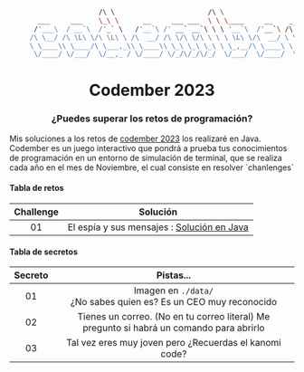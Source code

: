 ```bash
                      /\ \                       /\ \
       ___     ___    \_\ \      __     ___ ___  \ \ \____     __    _ __
      /'___\  / __`\  /'_` \   /'__`\ /' __` __`\ \ \ '__`\  /'__`\ /\`'__\
     /\ \__/ /\ \L\ \/\ \L\ \ /\  __/ /\ \/\ \/\ \ \ \ \L\ \/\  __/ \ \ \/
     \ \____\\ \____/\ \___,_\\ \____\\ \_\ \_\ \_\ \ \_,__/\ \____\ \ \_\
      \/____/ \/___/  \/__,_ / \/____/ \/_/\/_/\/_/  \/___/  \/____/  \/_/

``` 
<h1 align="center">Codember 2023</h1> 
<h3 align="center">¿Puedes superar los retos de programación?</h3>
Mis soluciones a los retos de <a href="https://codember.dev/">codember 2023</a> los realizaré en Java. Codember es un juego interactivo que pondrá a prueba tus conocimientos de programación en un entorno de simulación de terminal, que se realiza cada año en el mes de Noviembre, el cual consiste en resolver `chanlenges`

#### Tabla de retos 
| Challenge   |                                   Solución                                   |
| :---------: | :----------------------------------------------------------------------------: |
| 01          | El espía y sus mensajes : <a href="https://github.com/xVrzBx/codemberSolutions/blob/main/CHALLENGE_01/challenge01.java">Solución en Java</a>

#### Tabla de secretos 

| Secreto   |                                   Pistas...                                   |
| :-------: | :---------------------------------------------------------------------------: |
| 01        | Imagen en `./data/` <br> ¿No sabes quien es? Es un CEO muy reconocido    |
| 02        | Tienes un correo. (No en tu correo literal) Me pregunto si habrá un comando para abrirlo|
| 03        | Tal vez eres muy joven pero ¿Recuerdas el kanomi code?                         |

